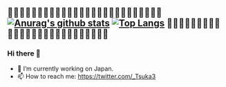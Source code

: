 🧸🌼🧸🌼🧸🌼🧸🌼🧸🌼🧸🌼🧸🌼🧸🌼🧸🌼🧸🌼🧸🌼🧸🌼🧸🌼
[![Anurag's github stats](https://github-readme-stats.vercel.app/api?username=Ishizuka427&show_icons=true&theme=radical)](https://github.com/anuraghazra/github-readme-stats)
[![Top Langs](https://github-readme-stats.vercel.app/api/top-langs/?username=Ishizuka427&layout=compact&theme=radical)](https://github.com/anuraghazra/github-readme-stats)
🧸🌼🧸🌼🧸🌼🧸🌼🧸🌼🧸🌼🧸🌼🧸🌼🧸🌼🧸🌼🧸🌼🧸🌼🧸🌼
---

### Hi there 👋

<!--
**Ishizuka427/Ishizuka427** is a ✨ _special_ ✨ repository because its `README.md` (this file) appears on your GitHub profile.

Here are some ideas to get you started:
-->

- 🔭 I’m currently working on Japan.
- 📫 How to reach me: https://twitter.com/_Tsuka3
